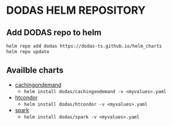 # DODAS HELM REPOSITORY

## Add DODAS repo to helm

```bash
helm repo add dodas https://dodas-ts.github.io/helm_charts
helm repo update
```

## Availble charts

- [cachingondemand](stable/cachingondemand/README.md)
    - `helm install dodas/cachingondemand -v <myvalues>.yaml`
- [htcondor](stable/htcondor/README.md)
    - `helm install dodas/htcondor -v <myvalues>.yaml`
- [spark](stable/spark/README.md)
    - `helm install dodas/spark -v <myvalues>.yaml`